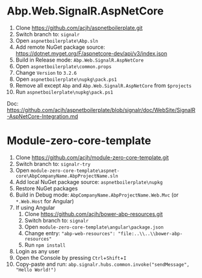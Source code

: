 # Abp.Web.SignalR.AspNetCore

1. Clone https://github.com/acjh/aspnetboilerplate.git
1. Switch branch to: `signalr`
1. Open `aspnetboilerplate\Abp.sln`
1. Add remote NuGet package source: https://dotnet.myget.org/F/aspnetcore-dev/api/v3/index.json
1. Build in Release mode: `Abp.Web.SignalR.AspNetCore`
1. Open `aspnetboilerplate\common.props`
1. Change `Version` to `3.2.6`
1. Open `aspnetboilerplate\nupkg\pack.ps1`
1. Remove all except `Abp` and `Abp.Web.SignalR.AspNetCore` from `$projects`
1. Run `aspnetboilerplate\nupkg\pack.ps1`

Doc: https://github.com/acjh/aspnetboilerplate/blob/signalr/doc/WebSite/SignalR-AspNetCore-Integration.md

# Module-zero-core-template

1. Clone https://github.com/acjh/module-zero-core-template.git
1. Switch branch to: `signalr-try`
1. Open `module-zero-core-template\aspnet-core\AbpCompanyName.AbpProjectName.sln`
1. Add local NuGet package source: `aspnetboilerplate\nupkg`
1. Restore NuGet packages
1. Build in Debug mode: `AbpCompanyName.AbpProjectName.Web.Mvc` (or `*.Web.Host` for Angular)
1. If using Angular
   1. Clone https://github.com/acjh/bower-abp-resources.git
   1. Switch branch to: `signalr`
   1. Open `module-zero-core-template\angular\package.json`
   1. Change entry: `"abp-web-resources": "file:..\\..\\bower-abp-resources"`
   1. Run `npm install`
1. Login as any user
1. Open the Console by pressing `Ctrl`+`Shift`+`I`
1. Copy-paste and run: `abp.signalr.hubs.common.invoke("sendMessage", "Hello World!")`
